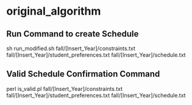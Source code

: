 # original_algorithm

## Run Command to create Schedule
sh run_modified.sh fall/[Insert_Year]/constraints.txt fall/[Insert_Year]/student_preferences.txt fall/[Insert_Year]/schedule.txt

## Valid Schedule Confirmation Command
perl is_valid.pl fall/[Insert_Year]/constraints.txt fall/[Insert_Year]/student_preferences.txt fall/[Insert_Year]/schedule.txt
